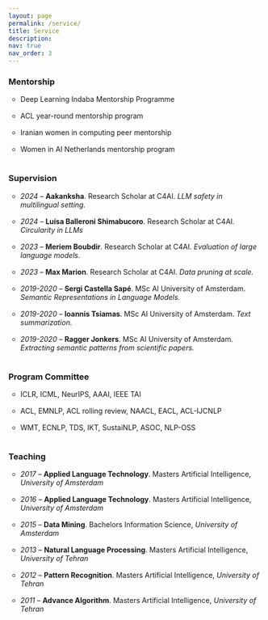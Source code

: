 ```yaml
---
layout: page
permalink: /service/
title: Service
description: 
nav: true
nav_order: 3
---
```



<section>
<h3>Mentorship</h3>
<ul style="list-style-type:circle">
<li style="padding-bottom: 16px;">Deep Learning Indaba Mentorship Programme</li>
<li style="padding-bottom: 16px;">ACL year-round mentorship program</li>
<li style="padding-bottom: 16px;">Iranian women in computing peer mentorship</li>
<li style="padding-bottom: 16px;">Women in AI Netherlands mentorship program</li>
</ul>
</section>

<section>
<h3>Supervision</h3>
<ul style="list-style-type:circle">
<li style="padding-bottom: 16px;"><em>2024 </em> &ndash; <b>Aakanksha</b>. Research Scholar at C4AI. <em>LLM safety in multilingual setting.</em></li>
<li style="padding-bottom: 16px;"><em>2024 </em> &ndash; <b>Luísa Balleroni Shimabucoro</b>. Research Scholar at C4AI. <em>Circularity in LLMs</em></li>

<li style="padding-bottom: 16px;"><em>2023 </em> &ndash; <b>Meriem Boubdir</b>. Research Scholar at C4AI. <em>Evaluation of large language models.</em></li>
<li style="padding-bottom: 16px;"><em>2023 </em> &ndash; <b>Max Marion</b>. Research Scholar at C4AI. <em>Data pruning at scale.</em></li>
<li style="padding-bottom: 16px;"><em>2019-2020 </em> &ndash; <b>Sergi Castella Sapé</b>. MSc AI University of Amsterdam. <em>Semantic Representations in  Language Models.</em> </li>
<li style="padding-bottom: 16px;"><em>2019-2020 </em> &ndash; <b>Ioannis Tsiamas</b>. MSc AI University of Amsterdam. <em>Text summarization.</em> </li>
<li style="padding-bottom: 16px;"><em>2019-2020 </em> &ndash; <b>Ragger Jonkers</b>. MSc AI University of Amsterdam. <em>Extracting semantic patterns from scientific papers.</em> </li>
</ul>
</section>

<section>
<h3>Program Committee</h3>
<ul style="list-style-type:circle">
<li style="padding-bottom: 16px;">ICLR, ICML, NeurIPS, AAAI, IEEE TAI</li>
<li style="padding-bottom: 16px;">ACL, EMNLP, ACL rolling review, NAACL, EACL, ACL-IJCNLP</li>
<li style="padding-bottom: 16px;">WMT, ECNLP, TDS, IKT, SustaiNLP, ASOC, NLP-OSS</li>
</ul>
</section>

<section>
<h3>Teaching</h3>
<ul style="list-style-type:circle">
<li style="padding-bottom: 16px;"> <em>2017</em> &ndash; <b>Applied Language Technology</b>. Masters Artificial Intelligence, <em>University of Amsterdam</em> </li>
<li style="padding-bottom: 16px;"> <em>2016</em> &ndash; <b>Applied Language Technology</b>. Masters Artificial Intelligence, <em>University of Amsterdam</em> </li>
<li style="padding-bottom: 16px;"> <em>2015</em> &ndash; <b>Data Mining</b>. Bachelors Information Science, <em>University of Amsterdam</em> </li>
<li style="padding-bottom: 16px;"> <em>2013</em> &ndash; <b>Natural Language Processing</b>. Masters Artificial Intelligence, <em>University of Tehran</em> </li>
<li style="padding-bottom: 16px;"> <em>2012</em> &ndash; <b>Pattern Recognition</b>. Masters Artificial Intelligence, <em>University of Tehran</em></li>
<li style="padding-bottom: 16px;"> <em>2011</em> &ndash; <b>Advance Algorithm</b>. Masters Artificial Intelligence, <em>University of Tehran</em></li>
</ul>
</section>
